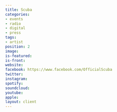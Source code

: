 ```yaml
---
title: Scuba
categories:
- events
- radio
- digital
- press
tags:
- artist
position: 2
image: 
is-featured: 
is-front: 
website: 
facebook: https://www.facebook.com/OfficialScuba
twitter: 
instagram: 
spotify: 
soundcloud: 
youtube: 
apple: 
layout: client
---
```


